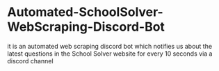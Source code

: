 # Automated-SchoolSolver-WebScraping-Discord-Bot
it is an automated web scraping discord bot which notifies us about the latest questions in the School Solver website for every 10 seconds via a discord channel
